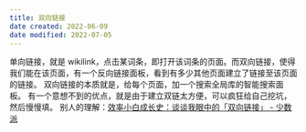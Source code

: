 ```yaml
---
title: 双向链接
date created: 2022-06-09
date modified: 2022-07-05
---
```

单向链接，就是 wikilink，点击某词条，即打开该词条的页面。而双向链接，使得我们能在该页面，有一个反向链接面板，看到有多少其他页面建立了链接至该页面的链接。
双向链接的本质就是，给每个页面，加一个搜索全局库的智能搜索面板。
有一个意想不到的优点，就是由于建立双链太方便，可以疯狂给自己挖坑，然后慢慢填。
别人的理解：[效率小白成长史：谈谈我眼中的「双向链接」 - 少数派](cubox://card?id=ff808081810462df01810490d5f82132)
